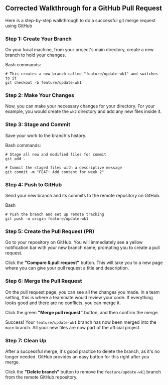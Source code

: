 
## Corrected Walkthrough for a GitHub Pull Request

Here is a step-by-step walkthrough to do a successful git merge request using GitHub

### Step 1: Create Your Branch

On your local machine, from your project's main directory, create a new branch to hold your changes.

Bash commands:

```
# This creates a new branch called "feature/update-wk1" and switches to it
git checkout -b feature/update-wk1
```

### Step 2: Make Your Changes

Now, you can make your necessary changes for your directory. For your example, you would create the `wk2` directory and add any new files inside it.

### Step 3: Stage and Commit

Save your work to the branch's history.

Bash commands:

```
# Stage all new and modified files for commit
git add .

# Commit the staged files with a descriptive message
git commit -m "FEAT: Add content for week 2"
```

### Step 4: Push to GitHub

Send your new branch and its commits to the remote repository on GitHub.

Bash

```
# Push the branch and set up remote tracking
git push -u origin feature/update-wk1
```

### Step 5: Create the Pull Request (PR)

Go to your repository on GitHub. You will immediately see a yellow notification bar with your new branch name, prompting you to create a pull request.

Click the **"Compare & pull request"** button. This will take you to a new page where you can give your pull request a title and description.

### Step 6: Merge the Pull Request

On the pull request page, you can see all the changes you made. In a team setting, this is where a teammate would review your code. If everything looks good and there are no conflicts, you can merge it.

Click the green **"Merge pull request"** button, and then confirm the merge.

Success! Your `feature/update-wk1` branch has now been merged into the `main` branch. All your new files are now part of the official project.

### Step 7: Clean Up

After a successful merge, it's good practice to delete the branch, as it's no longer needed. GitHub provides an easy button for this right after you merge.

Click the **"Delete branch"** button to remove the `feature/update-wk1` branch from the remote GitHub repository.